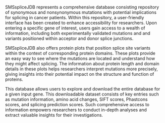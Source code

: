 SMSspliceJDB represents a comprehensive database consisting repository of synonymous and nonsynonymous mutations with potential implications for splicing in cancer patients. Within this repository, a user-friendly interface has been created to enhance accessibility for researchers. Upon entering a specific gene of interest, users gain access to a wealth of information, including both experimentally validated mutations and and variants positioned within acceptor and donor splice junctions.

SMSspliceJDB also offers protein plots that position splice site variants within the context of corresponding protein domains. These plots provide an easy way to see where the mutations are located and understand how they might affect splicing. The information about protein length and domain details in these plots helps researchers interpret mutations more precisely, giving insights into their potential impact on the structure and function of proteins.

This database allows users to explore and download the entire database for a given input gene. This downloadable dataset consists of key entries such as mutation information, amino acid changes, SIFT scores, Phastcons scores, and splicing prediction scores. Such comprehensive access to information empowers researchers to conduct in-depth analyses and extract valuable insights for their investigations. 
